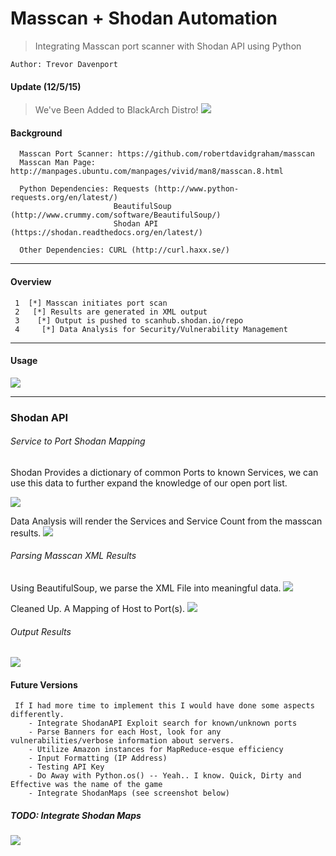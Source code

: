 Masscan + Shodan Automation
===========================
> Integrating Masscan port scanner with Shodan API using Python

```
Author: Trevor Davenport
```

#### Update (12/5/15) ####
> We've Been Added to BlackArch Distro!
![](http://i.imgur.com/qscg347.png)

#### Background ####
```
  Masscan Port Scanner: https://github.com/robertdavidgraham/masscan
  Masscan Man Page:     http://manpages.ubuntu.com/manpages/vivid/man8/masscan.8.html
  
  Python Dependencies: Requests (http://www.python-requests.org/en/latest/)
                       BeautifulSoup (http://www.crummy.com/software/BeautifulSoup/)
                       Shodan API (https://shodan.readthedocs.org/en/latest/)
                       
  Other Dependencies: CURL (http://curl.haxx.se/)
```
___

#### Overview ####
```
 1  [*] Masscan initiates port scan
 2   [*] Results are generated in XML output
 3    [*] Output is pushed to scanhub.shodan.io/repo
 4     [*] Data Analysis for Security/Vulnerability Management
```
___

#### Usage ####

![](http://i.imgur.com/cFcey2H.png)

___

### Shodan API ###
###### Service to Port Shodan Mapping ######
  Shodan Provides a dictionary of common Ports to known Services, we can use this data to further expand the knowledge of our open port list.

![](http://i.imgur.com/WFUZstr.png)

  Data Analysis will render the Services and Service Count from the masscan results.
![](http://i.imgur.com/9R6er6y.png)

###### Parsing Masscan XML Results ######
  Using BeautifulSoup, we parse the XML File into meaningful data.
![](http://i.imgur.com/GAgC0Af.png)

  Cleaned Up. A Mapping of Host to Port(s).
![](http://i.imgur.com/eGS0gR0.png)

###### Output Results ######
![](http://i.imgur.com/5CXOxYM.png)


#### Future Versions ####
```
 If I had more time to implement this I would have done some aspects differently.
    - Integrate ShodanAPI Exploit search for known/unknown ports
    - Parse Banners for each Host, look for any vulnerabilities/verbose information about servers.
    - Utilize Amazon instances for MapReduce-esque efficiency
    - Input Formatting (IP Address)
    - Testing API Key
    - Do Away with Python.os() -- Yeah.. I know. Quick, Dirty and Effective was the name of the game
    - Integrate ShodanMaps (see screenshot below)
```
##### TODO: Integrate Shodan Maps #####
![](http://i.imgur.com/539sULZ.png)
